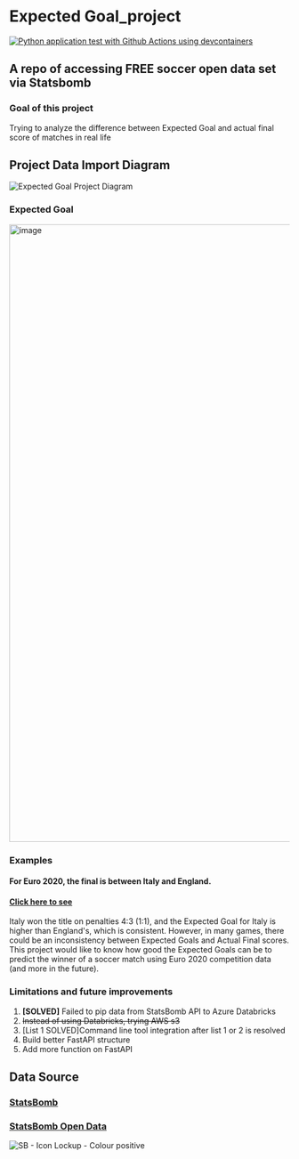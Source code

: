 # Expected Goal_project
[![Python application test with Github Actions using devcontainers](https://github.com/nogibjj/DY_databricks_project_1/actions/workflows/main.yml/badge.svg)](https://github.com/nogibjj/DY_databricks_project_1/actions/workflows/main.yml)


## A repo of accessing FREE soccer open data set via Statsbomb

### Goal of this project
Trying to analyze the difference between Expected Goal and actual final score of matches in real life 


## Project Data Import Diagram

![Expected Goal Project Diagram](https://user-images.githubusercontent.com/81750079/191083640-8796dfe5-de82-4d4f-8966-5e2dd34ded1b.jpg)


### Expected Goal
<img width="1110" alt="image" src="https://user-images.githubusercontent.com/81750079/190937944-e00b91b8-898d-47e9-800e-95c5ebbf3a77.png">


### Examples

#### For Euro 2020, the final is between Italy and England.

#### [Click here to see](https://github.com/nogibjj/DY_Expected_Goal_project_1/blob/main/test.ipynb)

Italy won the title on penalties 4:3 (1:1), and the Expected Goal for Italy is higher than England's, which is consistent.
However, in many games, there could be an inconsistency between Expected Goals and Actual Final scores.
This project would like to know how good the Expected Goals can be to predict the winner of a soccer match using Euro 2020 competition data (and more in the future).


### Limitations and future improvements

1. **[SOLVED]** Failed to pip data from StatsBomb API to Azure Databricks
1. ~~Instead of using Databricks, trying AWS s3~~
1. [List 1 SOLVED]Command line tool integration after list 1 or 2 is resolved
1. Build better FastAPI structure
1. Add more function on FastAPI


## Data Source

### [StatsBomb](https://statsbomb.com/)

### [StatsBomb Open Data](https://github.com/statsbomb/open-data)

![SB - Icon Lockup - Colour positive](https://user-images.githubusercontent.com/81750079/190938168-745a6fa0-321c-4952-af9a-1975cbffe3a1.png)
